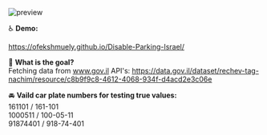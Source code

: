 
![preview](https://i.imgur.com/2Ar0jym.png) 



:wheelchair: **Demo:**

https://ofekshmuely.github.io/Disable-Parking-Israel/

📘 **What is the goal?**<br>
Fetching data from www.gov.il API's:
https://data.gov.il/dataset/rechev-tag-nachim/resource/c8b9f9c8-4612-4068-934f-d4acd2e3c06e


🚘 **Vaild car plate numbers for testing true values:**
<br>161101 / 161-101 
<br>1000511 / 100-05-11 
<br>91874401 / 918-74-401

